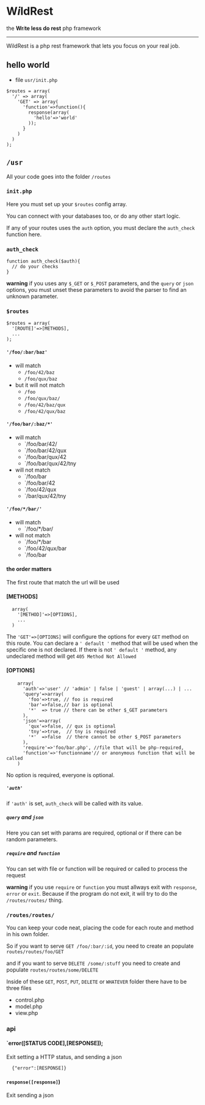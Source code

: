 # **W***i***ldRest** 
the **Wr***i***te less do rest** php framework
___
WildRest is a php rest framework that lets you focus on your real job.

## hello world

* file `usr/init.php`

```
$routes = array(
  '/' => array(
    'GET' => array(
      'function'=>function(){
        response(array(
          'hello'=>'world'
        ));
      }
    )
  )
);
```


## `/usr`
All your code goes into the folder `/routes`


### `init.php`
Here you must set up your `$routes` config array.

You can connect with your databases too, or do any other start logic.

If any of your routes uses the `auth` option, you must declare the `auth_check` function here.

### `auth_check`

```
function auth_check($auth){
  // do your checks
}
```

**warning** if you uses any `$_GET` or `$_POST` parameters, and the `query` or `json` options, you must unset these parameters to avoid the parser to find an unknown parameter.



### `$routes`

```
$routes = array( 
  '[ROUTE]'=>[METHODS],
  ...
);

```

#### `'/foo/:bar/baz'` 

* will match 
  * `/foo/42/baz`
  * `/foo/qux/baz`
* but it will not match 
  * `/foo`
  * `/foo/qux/baz/`
  * `/foo/42/baz/qux`
  * `/foo/42/qux/baz`

#### `'/foo/bar/:baz/*'` 

* will match 
  * `/foo/bar/42/
  * `/foo/bar/42/qux
  * `/foo/bar/qux/42
  * `/foo/bar/qux/42/tny
* will not match
  * `/foo/bar
  * `/foo/bar/42
  * `/foo/42/qux
  * `/bar/qux/42/tny

#### `'/foo/*/bar/'` 
* will match
  * `/foo/*/bar/
* will not match
  * `/foo/*/bar
  * `/foo/42/qux/bar
  * `/foo/bar

#### the order matters
The first route that match the url will be used

#### [METHODS]

```
  array(
    '[METHOD]'=>[OPTIONS],
    ...
  )
```

The `'GET'=>[OPTIONS]` will configure the options for every `GET` method on this route. 
You can declare a `' default '` method that will be used when the specific one is not declared.
If there is not `' default '` method, any undeclared method will get `405 Method Not Allowed` 

#### [OPTIONS]
```
    array(
      'auth'=>'user' // 'admin' | false | 'guest' | array(...) | ...
      'query'=>array(
        'foo'=>true, // foo is required
        'bar'=>false,// bar is optional
        '*'  => true // there can be other $_GET parameters 
      ),
      'json'=>array(
        'qux'=>false, // qux is optional
        'tny'=>true,  // tny is required
        '*'  =>false  // there cannot be other $_POST parameters
      ),
      'require'=>'foo/bar.php', //file that will be php-required,
      'function'=>'functionname'// or anonymous function that will be called
    )
```
No option is required, everyone is optional.

##### `'auth'`
if `'auth'` is set, `auth_check` will be called with its value.

##### `query` and `json`
Here you can set with params are required, optional or if there can be random parameters.
 
##### `require` and `function`
You can set with file or function will be required or called to process the request

**warning** if you use `require` or `function` you must allways exit with `response`, `error` or `exit`. Because if the program do not exit, it will try to do the `/routes/routes/` thing. 

### `/routes/routes/`
You can keep your code neat, placing the code for each route and method in his own folder.

So if you want to serve `GET /foo/:bar/:id`, you need to create an populate `routes/routes/foo/GET` 

and if you want to serve  `DELETE /some/:stuff` you need to create and populate `routes/routes/some/DELETE`

Inside of these `GET`, `POST`, `PUT`, `DELETE` or `WHATEVER` folder there have to be three files
* control.php
* model.php
* view.php

### api

#### `error([STATUS CODE],[RESPONSE]);
Exit setting a HTTP status, and sending a json 
```
  {"error":[RESPONSE]}
```

#### `response([response]`)
Exit sending a json

